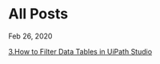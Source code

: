 # All Posts

Feb 26, 2020

[3.How to Filter Data Tables in UiPath Studio](https://ampasalapraveen.github.io/ampasala-rpa/blog/3-How-to-Filter-Data-Tables-in-UiPath-Studio)
